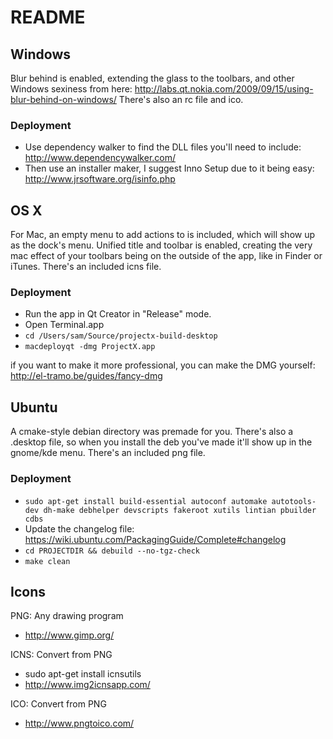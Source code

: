 README
=======

Windows
----------
Blur behind is enabled, extending the glass to the toolbars, and other Windows sexiness from here: http://labs.qt.nokia.com/2009/09/15/using-blur-behind-on-windows/
There's also an rc file and ico.

### Deployment
* Use dependency walker to find the DLL files you'll need to include: http://www.dependencywalker.com/
* Then use an installer maker, I suggest Inno Setup due to it being easy: http://www.jrsoftware.org/isinfo.php

OS X
----------
For Mac, an empty menu to add actions to is included, which will show up as the dock's menu.
Unified title and toolbar is enabled, creating the very mac effect of your toolbars being on the outside of the app, like in Finder or iTunes.
There's an included icns file.

### Deployment
* Run the app in Qt Creator in "Release" mode.
* Open Terminal.app
* `cd /Users/sam/Source/projectx-build-desktop`
* `macdeployqt -dmg ProjectX.app`

if you want to make it more professional, you can make the DMG yourself: http://el-tramo.be/guides/fancy-dmg

Ubuntu
----------
A cmake-style debian directory was premade for you.
There's also a .desktop file, so when you install the deb you've made it'll show up in the gnome/kde menu.
There's an included png file.

### Deployment
* `sudo apt-get install build-essential autoconf automake autotools-dev dh-make debhelper devscripts fakeroot xutils lintian pbuilder cdbs`
* Update the changelog file: https://wiki.ubuntu.com/PackagingGuide/Complete#changelog
* `cd PROJECTDIR && debuild --no-tgz-check`
* `make clean`

Icons
----------
PNG: Any drawing program
* http://www.gimp.org/

ICNS: Convert from PNG
* sudo apt-get install icnsutils
* http://www.img2icnsapp.com/

ICO: Convert from PNG
* http://www.pngtoico.com/
